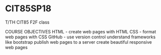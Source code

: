 # CIT85SP18
T/TH CIT85 F2F class



COURSE OBJECTIVES 
HTML - create web pages with HTML
CSS - format web pages with CSS
GitHub - use version control
understand frameworks like bootstrap
publish web pages to a server
create beautiful responsive web pages
